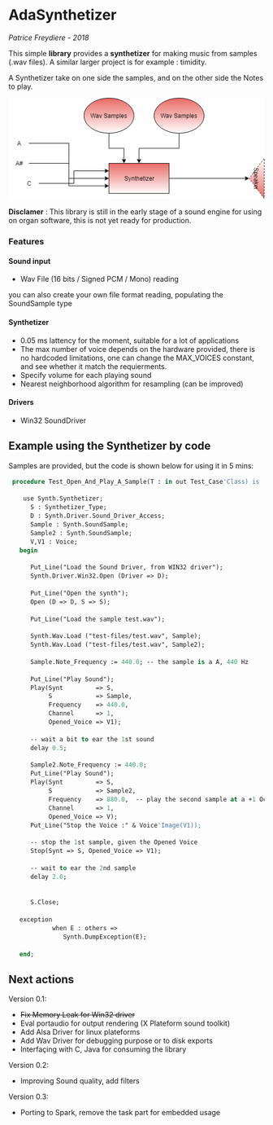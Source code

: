 # AdaSynthetizer

*Patrice Freydiere - 2018*



This simple **library** provides a **synthetizer** for making music from samples (.wav files). A similar larger project is for example : timidity.

A Synthetizer take on one side the samples, and on the other side the Notes to play.

![](doc/Synthetizer.png)

**Disclamer** : This library is still in the early stage of a sound engine for using on organ software, this is not yet ready for production.

### Features

#### Sound input

- Wav File (16 bits / Signed PCM / Mono) reading

you can also create your own file format reading, populating the SoundSample type

#### Synthetizer

- 0.05 ms lattency for the moment, suitable for a lot of applications
- The max number of voice depends on the hardware provided, there is no hardcoded limitations, one can change the MAX_VOICES constant, and see whether it match the requierments.
- Specify volume for each playing sound
- Nearest neighborhood algorithm for resampling (can be improved)

#### Drivers

- Win32 SoundDriver



## Example using the Synthetizer by code

Samples are provided, but the code is shown below for using it in 5 mins:



```pascal
 procedure Test_Open_And_Play_A_Sample(T : in out Test_Case'Class) is

    use Synth.Synthetizer;
      S : Synthetizer_Type;
      D : Synth.Driver.Sound_Driver_Access;
      Sample : Synth.SoundSample;
      Sample2 : Synth.SoundSample;
      V,V1 : Voice;
   begin

      Put_Line("Load the Sound Driver, from WIN32 driver");
      Synth.Driver.Win32.Open (Driver => D);
      
      Put_Line("Open the synth");
      Open (D => D, S => S);
      
      Put_Line("Load the sample test.wav");

      Synth.Wav.Load ("test-files/test.wav", Sample);
      Synth.Wav.Load ("test-files/test.wav", Sample2);

      Sample.Note_Frequency := 440.0; -- the sample is a A, 440 Hz

      Put_Line("Play Sound");
      Play(Synt         => S,
           S            => Sample,
           Frequency    => 440.0,
           Channel      => 1,
           Opened_Voice => V1);

      -- wait a bit to ear the 1st sound
      delay 0.5;

      Sample2.Note_Frequency := 440.0;
      Put_Line("Play Sound");
      Play(Synt         => S,
           S            => Sample2,
           Frequency    => 880.0,  -- play the second sample at a +1 Octave
           Channel      => 1,
           Opened_Voice => V);
      Put_Line("Stop the Voice :" & Voice'Image(V1));
      
      -- stop the 1st sample, given the Opened Voice
      Stop(Synt => S, Opened_Voice => V1);

      -- wait to ear the 2nd sample
      delay 2.0;


      S.Close;

   exception
            when E : others =>
               Synth.DumpException(E);

   end;
```



## Next actions

Version 0.1:

- ~~Fix Memory Leak for Win32 driver~~
- Eval portaudio for output rendering (X Plateform sound toolkit)
- Add Alsa Driver for linux plateforms
- Add Wav Driver for debugging purpose or to disk exports
- Interfaçing with C, Java for consuming the library

Version 0.2: 

- Improving Sound quality, add filters

Version 0.3:

- Porting to Spark, remove the task part for embedded usage
